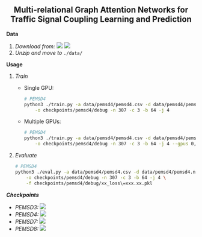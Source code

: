 <h2 align="center">Multi-relational Graph Attention Networks for Traffic Signal Coupling Learning and Prediction</h2>

**Data**

1. _Download from:_ [<img src="https://img.shields.io/badge/Google_Drive-4285F4?style=flat-square&logo=Google+Drive&logoColor=white"/>](https://drive.google.com/file/d/1oXSKwV71olfoeyt4dgoVXSdIN_S17hsL/view?usp=sharing) [<img src="https://img.shields.io/badge/Onedrive-0078D4?&style=flat-square&logo=Microsoft+OneDrive&logoColor=white"/>](https://1drv.ms/u/s!AufZP2YDvxUDlg5G8bGu7Ay7vzhX?e=X0asLx)
2. _Unzip and move to_ `./data/`

**Usage**

1.  _Train_

    -   Single GPU:

        ```bash
        # PEMSD4
        python3 ./train.py -a data/pemsd4/pemsd4.csv -d data/pemsd4/pemsd4.npz \
            -o checkpoints/pemsd4/debug -n 307 -c 3 -b 64 -j 4
        ```

    -   Multiple GPUs:

        ```bash
        # PEMSD4
        python3 ./train.py -a data/pemsd4/pemsd4.csv -d data/pemsd4/pemsd4.npz \
            -o checkpoints/pemsd4/debug -n 307 -c 3 -b 64 -j 4 --gpus 0,1,2,3
        ```

2.  _Evaluate_

    ```bash
    # PEMSD4
    python3 ./eval.py -a data/pemsd4/pemsd4.csv -d data/pemsd4/pemsd4.npz \
        -o checkpoints/pemsd4/debug -n 307 -c 3 -b 64 -j 4 \
        -f checkpoints/pemsd4/debug/xx_loss\=xxx.xx.pkl
    ```

**_Checkpoints_**

-   _PEMSD3:_ [<img src="https://img.shields.io/badge/PEMSD3-MAE=15.60_MAPE=16.36_RMSE=26.36-4EAA25?style=flat-square"/>](https://drive.google.com/file/d/16bUCaI4p23vTGdMOXRRT45TNqci7VLCi/view?usp=sharing)
-   _PEMSD4:_ [<img src="https://img.shields.io/badge/PEMSD4-MAE=19.58_MAPE=13.52_RMSE=31.72-4EAA25?style=flat-square"/>](https://drive.google.com/file/d/1CzS1-OCZXP6g8jM_CAMZGWlHRDyRxDBH/view?usp=sharing)
-   _PEMSD7:_ [<img src="https://img.shields.io/badge/PEMSD7-MAE=20.44_MAPE=8.85_RMSE=34.11-4EAA25?style=flat-square">](https://drive.google.com/file/d/1a9VdvFOaMGU9-JyeRlDUDlzjHdrsEKSr/view?usp=sharing)
-   _PEMSD8:_ [<img src="https://img.shields.io/badge/PEMSD8-MAE=14.58_MAPE=10.10_RMSE=23.94-4EAA25?style=flat-square"/>](https://drive.google.com/file/d/18_mJtL0G6KQZF8QxSLQu9THFg-h_46q-/view?usp=sharing)
